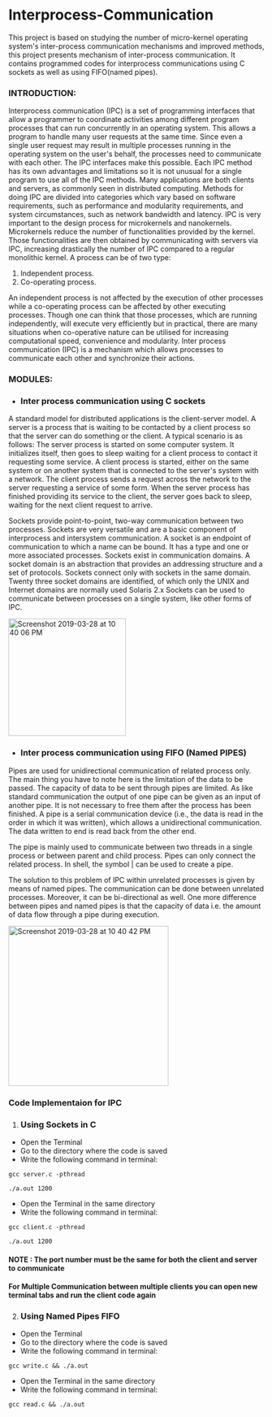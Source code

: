 # Interprocess-Communication

This project is based on studying the number of micro-kernel operating system's inter-process communication mechanisms and improved methods, this project presents mechanism of inter-process communication. It contains programmed codes for interprocess communications using C sockets as well as using FIFO(named pipes).


### INTRODUCTION: 
	
Interprocess communication (IPC) is a set of programming interfaces that allow a programmer to coordinate activities among different program processes that can run concurrently in an operating system. This allows a program to handle many user requests at the same time. Since even a single user request may result in multiple processes running in the operating system on the user's behalf, the processes need to communicate with each other. The IPC interfaces make this possible. Each IPC method has its own advantages and limitations so it is not unusual for a single program to use all of the IPC methods.
Many applications are both clients and servers, as commonly seen in distributed computing. Methods for doing IPC are divided into categories which vary based on software requirements, such as performance and modularity requirements, and system circumstances, such as network bandwidth and latency. 
IPC is very important to the design process for microkernels and nanokernels. Microkernels reduce the number of functionalities provided by the kernel. Those functionalities are then obtained by communicating with servers via IPC, increasing drastically the number of IPC compared to a regular monolithic kernel.
A process can be of two type:

1.	Independent process.
2.	Co-operating process.

An independent process is not affected by the execution of other processes while a co-operating process can be affected by other executing processes. Though one can think that those processes, which are running independently, will execute very efficiently but in practical, there are many situations when co-operative nature can be utilised for increasing computational speed, convenience and modularity. Inter process communication (IPC) is a mechanism which allows processes to communicate each other and synchronize their actions. 


### MODULES:
 

* ### Inter process communication using C sockets

A standard model for distributed applications is the client-server model. A server is a process that is waiting to be contacted by a client process so that the server can do something or the client. A typical scenario is as follows:
The server process is started on some computer system. It initializes itself, then goes to sleep waiting for a client process to contact it requesting some service.
A client process is started, either on the same system or on another system that is connected to the server's system with a network. The client process sends a request across the network to the server requesting a service of some form.
When the server process has finished providing its service to the client, the server goes back to sleep, waiting for the next client request to arrive.

Sockets provide point-to-point, two-way communication between two processes. Sockets are very versatile and are a basic component of interprocess and intersystem communication. A socket is an endpoint of communication to which a name can be bound. It has a type and one or more associated processes.
Sockets exist in communication domains. A socket domain is an abstraction that provides an addressing structure and a set of protocols. Sockets connect only with sockets in the same domain. Twenty three socket domains are identified, of which only the UNIX and Internet domains are normally used Solaris 2.x Sockets can be used to communicate between processes on a single system, like other forms of IPC.

<img width="231" alt="Screenshot 2019-03-28 at 10 40 06 PM" src="https://user-images.githubusercontent.com/45623734/55177954-72926e00-51aa-11e9-9617-2ced41ead8e3.png">


* ###	Inter process communication using FIFO (Named PIPES)

Pipes are used for unidirectional communication of related process only. The main thing you have to note here is the limitation of the data to be passed. The capacity of data to be sent through pipes are limited. As like standard communication the output of one pipe can be given as an input of another pipe. It is not necessary to free them after the process has been finished.
A pipe is a serial communication device (i.e., the data is read in the order in which it was written), which allows a unidirectional communication. The data written to end is read back from the other end.

The pipe is mainly used to communicate between two threads in a single process or between parent and child process. Pipes can only connect the related process. In shell, the symbol | can be used to create a pipe.

The solution to this problem of IPC within unrelated processes is given by means of named pipes. The communication can be done between unrelated processes. 
Moreover, it can be bi-directional as well.
One more difference between pipes and named pipes is that the capacity of data i.e. the amount of data flow through a pipe during execution.

<img width="315" alt="Screenshot 2019-03-28 at 10 40 42 PM" src="https://user-images.githubusercontent.com/45623734/55177987-86d66b00-51aa-11e9-9a85-111c47944cf4.png">

### Code Implementaion for IPC

1. ###	Using Sockets in C

* Open the Terminal
* Go to the directory where the code is saved
* Write the following command in terminal:

```
gcc server.c -pthread

./a.out 1200

```

* Open the Terminal in the same directory
* Write the following command in terminal:

```
gcc client.c -pthread

./a.out 1200

```

#### NOTE : The port number must be the same for both the client and server to communicate
#### For Multiple Communication between multiple clients you can open new terminal tabs and run the client code again



2. ###	Using Named Pipes FIFO

* Open the Terminal
* Go to the directory where the code is saved
* Write the following command in terminal:

```
gcc write.c && ./a.out

```

* Open the Terminal in the same directory
* Write the following command in terminal:

```
gcc read.c && ./a.out

```
